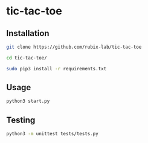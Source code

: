 # tic-tac-toe

## Installation

```sh
git clone https://github.com/rubix-lab/tic-tac-toe

cd tic-tac-toe/

sudo pip3 install -r requirements.txt
```

## Usage

```sh
python3 start.py
```

## Testing

```sh
python3 -m unittest tests/tests.py
```